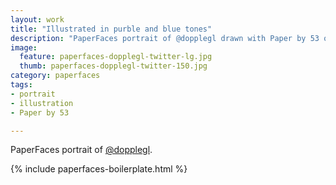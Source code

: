 ```yaml
---
layout: work
title: "Illustrated in purble and blue tones"
description: "PaperFaces portrait of @dopplegl drawn with Paper by 53 on an iPad."
image: 
  feature: paperfaces-dopplegl-twitter-lg.jpg
  thumb: paperfaces-dopplegl-twitter-150.jpg
category: paperfaces
tags: 
- portrait
- illustration
- Paper by 53

---
```


PaperFaces portrait of [@dopplegl](http://twitter.com/dopplegl).

{% include paperfaces-boilerplate.html %}